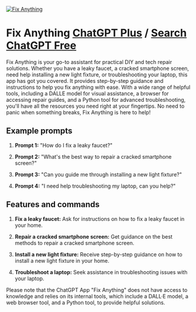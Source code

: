 
[![Fix Anything](https://files.oaiusercontent.com/file-0fuuyHQiTsDfK4KuWs1eQVbt?se=2123-10-17T13%3A44%3A39Z&sp=r&sv=2021-08-06&sr=b&rscc=max-age%3D31536000%2C%20immutable&rscd=attachment%3B%20filename%3D5614aac3-d0a2-43e0-b893-8b2336f2014c.png&sig=qNWdhOolZ027cuY%2BsqEztl3Rygo1TrwltarU5ry0Nr4%3D)](https://chat.openai.com/g/g-tttDyZm4Q-fix-anything)

# Fix Anything [ChatGPT Plus](https://chat.openai.com/g/g-tttDyZm4Q-fix-anything) / [Search ChatGPT Free](https://gptcall.net/index.html#/?search=Fix%20Anything)

Fix Anything is your go-to assistant for practical DIY and tech repair solutions. Whether you have a leaky faucet, a cracked smartphone screen, need help installing a new light fixture, or troubleshooting your laptop, this app has got you covered. It provides step-by-step guidance and instructions to help you fix anything with ease. With a wide range of helpful tools, including a DALLE model for visual assistance, a browser for accessing repair guides, and a Python tool for advanced troubleshooting, you'll have all the resources you need right at your fingertips. No need to panic when something breaks, Fix Anything is here to help!

## Example prompts

1. **Prompt 1:** "How do I fix a leaky faucet?"

2. **Prompt 2:** "What's the best way to repair a cracked smartphone screen?"

3. **Prompt 3:** "Can you guide me through installing a new light fixture?"

4. **Prompt 4:** "I need help troubleshooting my laptop, can you help?"

## Features and commands

1. **Fix a leaky faucet:** Ask for instructions on how to fix a leaky faucet in your home.

2. **Repair a cracked smartphone screen:** Get guidance on the best methods to repair a cracked smartphone screen.

3. **Install a new light fixture:** Receive step-by-step guidance on how to install a new light fixture in your home.

4. **Troubleshoot a laptop:** Seek assistance in troubleshooting issues with your laptop.

Please note that the ChatGPT App "Fix Anything" does not have access to knowledge and relies on its internal tools, which include a DALL·E model, a web browser tool, and a Python tool, to provide helpful solutions.


